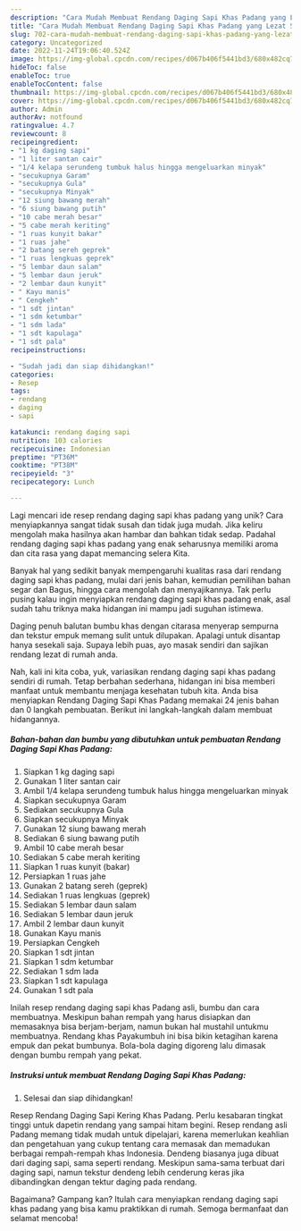 ```yaml
---
description: "Cara Mudah Membuat Rendang Daging Sapi Khas Padang yang Lezat Sekali"
title: "Cara Mudah Membuat Rendang Daging Sapi Khas Padang yang Lezat Sekali"
slug: 702-cara-mudah-membuat-rendang-daging-sapi-khas-padang-yang-lezat-sekali
category: Uncategorized
date: 2022-11-24T19:06:40.524Z
image: https://img-global.cpcdn.com/recipes/d067b406f5441bd3/680x482cq70/rendang-daging-sapi-khas-padang-foto-resep-utama.jpg
hideToc: false
enableToc: true
enableTocContent: false
thumbnail: https://img-global.cpcdn.com/recipes/d067b406f5441bd3/680x482cq70/rendang-daging-sapi-khas-padang-foto-resep-utama.jpg
cover: https://img-global.cpcdn.com/recipes/d067b406f5441bd3/680x482cq70/rendang-daging-sapi-khas-padang-foto-resep-utama.jpg
author: Admin
authorAv: notfound
ratingvalue: 4.7
reviewcount: 8
recipeingredient:
- "1 kg daging sapi"
- "1 liter santan cair"
- "1/4 kelapa serundeng tumbuk halus hingga mengeluarkan minyak"
- "secukupnya Garam"
- "secukupnya Gula"
- "secukupnya Minyak"
- "12 siung bawang merah"
- "6 siung bawang putih"
- "10 cabe merah besar"
- "5 cabe merah keriting"
- "1 ruas kunyit bakar"
- "1 ruas jahe"
- "2 batang sereh geprek"
- "1 ruas lengkuas geprek"
- "5 lembar daun salam"
- "5 lembar daun jeruk"
- "2 lembar daun kunyit"
- " Kayu manis"
- " Cengkeh"
- "1 sdt jintan"
- "1 sdm ketumbar"
- "1 sdm lada"
- "1 sdt kapulaga"
- "1 sdt pala"
recipeinstructions:

- "Sudah jadi dan siap dihidangkan!"
categories:
- Resep
tags:
- rendang
- daging
- sapi

katakunci: rendang daging sapi 
nutrition: 103 calories
recipecuisine: Indonesian
preptime: "PT36M"
cooktime: "PT38M"
recipeyield: "3"
recipecategory: Lunch

---
```





Lagi mencari ide resep rendang daging sapi khas padang yang unik? Cara menyiapkannya sangat tidak susah dan tidak juga mudah. Jika keliru mengolah maka hasilnya akan hambar dan bahkan tidak sedap. Padahal rendang daging sapi khas padang yang enak seharusnya memiliki aroma dan cita rasa yang dapat memancing selera Kita.





Banyak hal yang sedikit banyak mempengaruhi kualitas rasa dari rendang daging sapi khas padang, mulai dari jenis bahan, kemudian pemilihan bahan segar dan Bagus, hingga cara mengolah dan menyajikannya. Tak perlu pusing kalau ingin menyiapkan rendang daging sapi khas padang enak,      asal sudah tahu triknya maka hidangan ini mampu jadi suguhan istimewa.














Daging penuh balutan bumbu khas dengan citarasa menyerap sempurna dan tekstur empuk memang sulit untuk dilupakan. Apalagi untuk disantap hanya sesekali saja. Supaya lebih puas, ayo masak sendiri dan sajikan rendang lezat di rumah anda.






Nah, kali ini kita coba, yuk, variasikan rendang daging sapi khas padang sendiri di rumah. Tetap berbahan sederhana, hidangan ini bisa memberi manfaat untuk membantu menjaga kesehatan tubuh kita. Anda bisa menyiapkan Rendang Daging Sapi Khas Padang memakai 24 jenis bahan dan 0 langkah pembuatan. Berikut ini langkah-langkah dalam membuat hidangannya.

<!--inarticleads1-->

##### Bahan-bahan dan bumbu yang dibutuhkan untuk pembuatan Rendang Daging Sapi Khas Padang:

1. Siapkan 1 kg daging sapi
1. Gunakan 1 liter santan cair
1. Ambil 1/4 kelapa serundeng tumbuk halus hingga mengeluarkan minyak
1. Siapkan secukupnya Garam
1. Sediakan secukupnya Gula
1. Siapkan secukupnya Minyak
1. Gunakan 12 siung bawang merah
1. Sediakan 6 siung bawang putih
1. Ambil 10 cabe merah besar
1. Sediakan 5 cabe merah keriting
1. Siapkan 1 ruas kunyit (bakar)
1. Persiapkan 1 ruas jahe
1. Gunakan 2 batang sereh (geprek)
1. Sediakan 1 ruas lengkuas (geprek)
1. Sediakan 5 lembar daun salam
1. Sediakan 5 lembar daun jeruk
1. Ambil 2 lembar daun kunyit
1. Gunakan  Kayu manis
1. Persiapkan  Cengkeh
1. Siapkan 1 sdt jintan
1. Siapkan 1 sdm ketumbar
1. Sediakan 1 sdm lada
1. Siapkan 1 sdt kapulaga
1. Gunakan 1 sdt pala


Inilah resep rendang daging sapi khas Padang asli, bumbu dan cara membuatnya. Meskipun bahan rempah yang harus disiapkan dan memasaknya bisa berjam-berjam, namun bukan hal mustahil untukmu membuatnya. Rendang khas Payakumbuh ini bisa bikin ketagihan karena empuk dan pekat bumbunya. Bola-bola daging digoreng lalu dimasak dengan bumbu rempah yang pekat. 

<!--inarticleads2-->

##### Instruksi untuk membuat Rendang Daging Sapi Khas Padang:


1. Selesai dan siap dihidangkan!

Resep Rendang Daging Sapi Kering Khas Padang. Perlu kesabaran tingkat tinggi untuk dapetin rendang yang sampai hitam begini. Resep rendang asli Padang memang tidak mudah untuk dipelajari, karena memerlukan keahlian dan pengetahuan yang cukup tentang cara memasak dan memadukan berbagai rempah-rempah khas Indonesia. Dendeng biasanya juga dibuat dari daging sapi, sama seperti rendang. Meskipun sama-sama terbuat dari daging sapi, namun tekstur dendeng lebih cenderung keras jika dibandingkan dengan tektur daging pada rendang. 

Bagaimana? Gampang kan? Itulah cara menyiapkan rendang daging sapi khas padang yang bisa kamu praktikkan di rumah. Semoga bermanfaat dan selamat mencoba!
